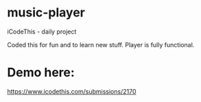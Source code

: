 # music-player
iCodeThis - daily project

Coded this for fun and to learn new stuff. Player is fully functional.

# Demo here: 
https://www.icodethis.com/submissions/2170
